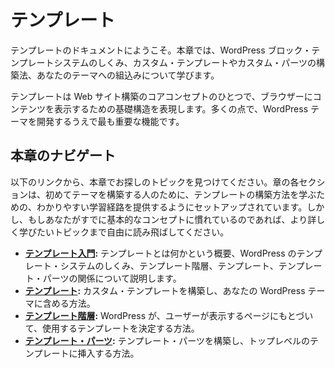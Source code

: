 <!-- 
# Templates
 -->

# テンプレート

<!-- 
Welcome to the Templates documentation. In this chapter you will learn how the WordPress block template system works, how to build custom templates and parts, and include them in your theme.
 -->

テンプレートのドキュメントにようこそ。本章では、WordPress ブロック・テンプレートシステムのしくみ、カスタム・テンプレートやカスタム・パーツの構築法、あなたのテーマへの組込みについて学びます。

<!-- 
Templates are one of the core concepts of building websites, representing the underlying structure that presents your content in the browser. In many ways, they are the most important feature of developing WordPress themes.
 -->

テンプレートは Web サイト構築のコアコンセプトのひとつで、ブラウザーにコンテンツを表示するための基礎構造を表現します。多くの点で、WordPress テーマを開発するうえで最も重要な機能です。

<!-- 
## Navigating this chapter
 -->

## 本章のナビゲート

<!-- 
Use the below links to find the topic you are looking for in this chapter. Each section of the chapter is set up to offer a straightforward learning path toward learning how to build templates for those building their first theme. But if you are already familiar with the foundational concepts, feel free to skip ahead to the topic you want to learn more about.
 -->

以下のリンクから、本章でお探しのトピックを見つけてください。章の各セクションは、初めてテーマを構築する人のために、テンプレートの構築方法を学ぶための、わかりやすい学習経路を提供するようにセットアップされています。しかし、もしあなたがすでに基本的なコンセプトに慣れているのであれば、より詳しく学びたいトピックまで自由に読み飛ばしてください。

<!-- 
*   [**Introduction to Templates**](https://developer.wordpress.org/themes/templates/introduction-to-templates/)**:** An overview of what templating is, how the templating system in WordPress works, and a look at the relationship between the template hierarchy, templates, and template parts.
*   [**Templates**](https://developer.wordpress.org/themes/templates/templates/)**:** How to build custom templates and include them in your WordPress theme.
*   [**Template Hierarchy**](https://developer.wordpress.org/themes/templates/template-hierarchy/)**:** How WordPress decides which template to use based on the page the user is viewing.
*   [**Template Parts**](https://developer.wordpress.org/themes/templates/template-parts/)**:** How to build template parts and insert them into top-level templates.
 -->

*   [**テンプレート入門**](https://developer.wordpress.org/themes/templates/introduction-to-templates/)**:** テンプレートとは何かという概要、WordPress のテンプレート・システムのしくみ、テンプレート階層、テンプレート、テンプレート・パーツの関係について説明します。
*   [**テンプレート**](https://developer.wordpress.org/themes/templates/templates/)**:** カスタム・テンプレートを構築し、あなたの WordPress テーマに含める方法。
*   [**テンプレート階層**](https://developer.wordpress.org/themes/templates/template-hierarchy/)**:** WordPress が、ユーザーが表示するページにもとづいて、使用するテンプレートを決定する方法。
*   [**テンプレート・パーツ**](https://developer.wordpress.org/themes/templates/template-parts/)**:** テンプレート・パーツを構築し、トップレベルのテンプレートに挿入する方法。